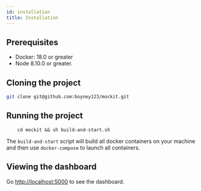```yaml
---
id: installation
title: Installation
---
```


## Prerequisites

- Docker: 18.0 or greater
- Node 8.10.0 or greater.

## Cloning the project

```bash
git clone git@github.com:boyney123/mockit.git
```

## Running the project

```
	cd mockit && sh build-and-start.sh
```

The `build-and-start` script will build all docker containers on your machine and then use `docker-compose` to launch all containers.

## Viewing the dashboard

Go [http://localhost:5000](http://localhost:5000) to see the dashboard.
